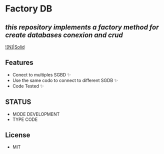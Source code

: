 # Factory DB
## _this repository implements a factory method for create databases conexion and crud_

[![N]|Solid](https://www.freeiconspng.com/uploads/factory-icon--vista-business-icons--softiconsm-28.png)


## Features

- Conect to multiples SGBD ✨
- Use the same codo to connect to different SGDB ✨
- Code Tested ✨


## STATUS
- MODE DEVELOPMENT
- TYPE CODE


## License
- MIT


